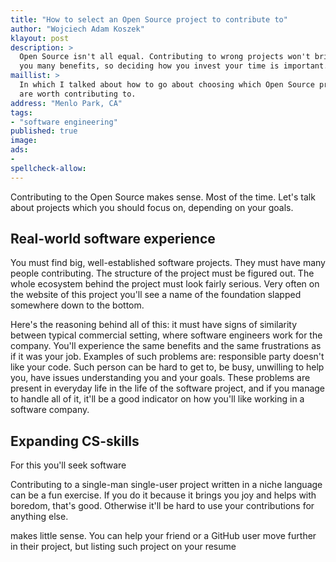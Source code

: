 ```yaml
---
title: "How to select an Open Source project to contribute to"
author: "Wojciech Adam Koszek"
klayout: post
description: >
  Open Source isn't all equal. Contributing to wrong projects won't bring
  you many benefits, so deciding how you invest your time is important.
maillist: >
  In which I talked about how to go about choosing which Open Source projects
  are worth contributing to.
address: "Menlo Park, CA"
tags:
- "software engineering"
published: true
image: 
ads:
-
spellcheck-allow:
---
```


Contributing to the Open Source makes sense. Most of the time. Let's talk about
projects which you should focus on, depending on your goals.

## Real-world software experience

You must find big, well-established software projects. They must have many people contributing.
The structure of the project must be figured out.
The whole ecosystem behind the project must look fairly serious.
Very often on the website of this project you'll see a name of the foundation slapped somewhere down to the bottom.

Here's the reasoning behind all of this: it must have signs of similarity between typical
commercial setting, where software engineers work for the company. You'll experience the same
benefits and the same frustrations as if it was your job. Examples of such problems are: responsible party 
doesn't like your code. Such person can be hard to get to, be busy, unwilling to help you, have issues
understanding you and your goals. These problems are present in everyday life in the life of the software
project, and if you manage to handle all of it, it'll be a good indicator on how you'll like working in a software
company.

## Expanding CS-skills

For this you'll seek software 

Contributing to a single-man single-user project written in a niche language can be a fun
exercise. If you do it because it brings you joy and helps with boredom, that's good.
Otherwise it'll be hard to use your contributions for anything else.


makes little sense.
You can help your friend or a GitHub user move further in their project, but listing such project on your resume 
